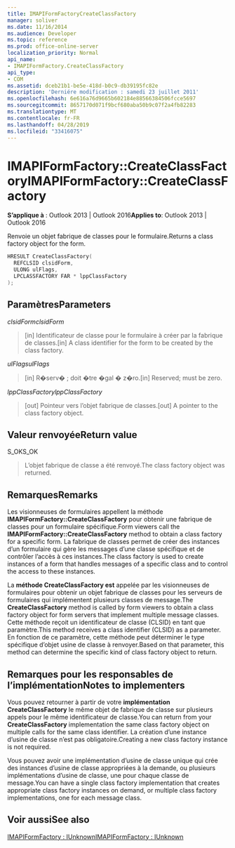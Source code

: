```yaml
---
title: IMAPIFormFactoryCreateClassFactory
manager: soliver
ms.date: 11/16/2014
ms.audience: Developer
ms.topic: reference
ms.prod: office-online-server
localization_priority: Normal
api_name:
- IMAPIFormFactory.CreateClassFactory
api_type:
- COM
ms.assetid: dceb21b1-be5e-418d-b0c9-db39195fc82e
description: 'Derniére modification : samedi 23 juillet 2011'
ms.openlocfilehash: 6e616a76d9665b602184e88566384506fcce5697
ms.sourcegitcommit: 8657170d071f9bcf680aba50b9c07f2a4fb82283
ms.translationtype: MT
ms.contentlocale: fr-FR
ms.lasthandoff: 04/28/2019
ms.locfileid: "33416075"
---
```

# <a name="imapiformfactorycreateclassfactory"></a><span data-ttu-id="35861-103">IMAPIFormFactory::CreateClassFactory</span><span class="sxs-lookup"><span data-stu-id="35861-103">IMAPIFormFactory::CreateClassFactory</span></span>

  
  
<span data-ttu-id="35861-104">**S’applique à** : Outlook 2013 | Outlook 2016</span><span class="sxs-lookup"><span data-stu-id="35861-104">**Applies to**: Outlook 2013 | Outlook 2016</span></span> 
  
<span data-ttu-id="35861-105">Renvoie un objet fabrique de classes pour le formulaire.</span><span class="sxs-lookup"><span data-stu-id="35861-105">Returns a class factory object for the form.</span></span>
  
```cpp
HRESULT CreateClassFactory(
  REFCLSID clsidForm,
  ULONG ulFlags,
  LPCLASSFACTORY FAR * lppClassFactory
);
```

## <a name="parameters"></a><span data-ttu-id="35861-106">Paramètres</span><span class="sxs-lookup"><span data-stu-id="35861-106">Parameters</span></span>

 <span data-ttu-id="35861-107">_clsidForm_</span><span class="sxs-lookup"><span data-stu-id="35861-107">_clsidForm_</span></span>
  
> <span data-ttu-id="35861-108">[in] Identificateur de classe pour le formulaire à créer par la fabrique de classes.</span><span class="sxs-lookup"><span data-stu-id="35861-108">[in] A class identifier for the form to be created by the class factory.</span></span>
    
 <span data-ttu-id="35861-109">_ulFlags_</span><span class="sxs-lookup"><span data-stu-id="35861-109">_ulFlags_</span></span>
  
> <span data-ttu-id="35861-110">[in] R�serv� ; doit �tre �gal � z�ro.</span><span class="sxs-lookup"><span data-stu-id="35861-110">[in] Reserved; must be zero.</span></span>
    
 <span data-ttu-id="35861-111">_lppClassFactory_</span><span class="sxs-lookup"><span data-stu-id="35861-111">_lppClassFactory_</span></span>
  
> <span data-ttu-id="35861-112">[out] Pointeur vers l’objet fabrique de classes.</span><span class="sxs-lookup"><span data-stu-id="35861-112">[out] A pointer to the class factory object.</span></span>
    
## <a name="return-value"></a><span data-ttu-id="35861-113">Valeur renvoyée</span><span class="sxs-lookup"><span data-stu-id="35861-113">Return value</span></span>

<span data-ttu-id="35861-114">S_OK</span><span class="sxs-lookup"><span data-stu-id="35861-114">S_OK</span></span> 
  
> <span data-ttu-id="35861-115">L’objet fabrique de classe a été renvoyé.</span><span class="sxs-lookup"><span data-stu-id="35861-115">The class factory object was returned.</span></span>
    
## <a name="remarks"></a><span data-ttu-id="35861-116">Remarques</span><span class="sxs-lookup"><span data-stu-id="35861-116">Remarks</span></span>

<span data-ttu-id="35861-117">Les visionneuses de formulaires appellent la méthode **IMAPIFormFactory::CreateClassFactory** pour obtenir une fabrique de classes pour un formulaire spécifique.</span><span class="sxs-lookup"><span data-stu-id="35861-117">Form viewers call the **IMAPIFormFactory::CreateClassFactory** method to obtain a class factory for a specific form.</span></span> <span data-ttu-id="35861-118">La fabrique de classes permet de créer des instances d’un formulaire qui gère les messages d’une classe spécifique et de contrôler l’accès à ces instances.</span><span class="sxs-lookup"><span data-stu-id="35861-118">The class factory is used to create instances of a form that handles messages of a specific class and to control the access to these instances.</span></span> 
  
<span data-ttu-id="35861-119">La **méthode CreateClassFactory est** appelée par les visionneuses de formulaires pour obtenir un objet fabrique de classes pour les serveurs de formulaires qui implémentent plusieurs classes de message.</span><span class="sxs-lookup"><span data-stu-id="35861-119">The **CreateClassFactory** method is called by form viewers to obtain a class factory object for form servers that implement multiple message classes.</span></span> <span data-ttu-id="35861-120">Cette méthode reçoit un identificateur de classe (CLSID) en tant que paramètre.</span><span class="sxs-lookup"><span data-stu-id="35861-120">This method receives a class identifier (CLSID) as a parameter.</span></span> <span data-ttu-id="35861-121">En fonction de ce paramètre, cette méthode peut déterminer le type spécifique d’objet usine de classe à renvoyer.</span><span class="sxs-lookup"><span data-stu-id="35861-121">Based on that parameter, this method can determine the specific kind of class factory object to return.</span></span> 
  
## <a name="notes-to-implementers"></a><span data-ttu-id="35861-122">Remarques pour les responsables de l’implémentation</span><span class="sxs-lookup"><span data-stu-id="35861-122">Notes to implementers</span></span>

<span data-ttu-id="35861-123">Vous pouvez retourner à partir de votre **implémentation CreateClassFactory** le même objet de fabrique de classe sur plusieurs appels pour le même identificateur de classe.</span><span class="sxs-lookup"><span data-stu-id="35861-123">You can return from your **CreateClassFactory** implementation the same class factory object on multiple calls for the same class identifier.</span></span> <span data-ttu-id="35861-124">La création d’une instance d’usine de classe n’est pas obligatoire.</span><span class="sxs-lookup"><span data-stu-id="35861-124">Creating a new class factory instance is not required.</span></span> 
  
<span data-ttu-id="35861-125">Vous pouvez avoir une implémentation d’usine de classe unique qui crée des instances d’usine de classe appropriées à la demande, ou plusieurs implémentations d’usine de classe, une pour chaque classe de message.</span><span class="sxs-lookup"><span data-stu-id="35861-125">You can have a single class factory implementation that creates appropriate class factory instances on demand, or multiple class factory implementations, one for each message class.</span></span>
  
## <a name="see-also"></a><span data-ttu-id="35861-126">Voir aussi</span><span class="sxs-lookup"><span data-stu-id="35861-126">See also</span></span>



[<span data-ttu-id="35861-127">IMAPIFormFactory : IUnknown</span><span class="sxs-lookup"><span data-stu-id="35861-127">IMAPIFormFactory : IUnknown</span></span>](imapiformfactoryiunknown.md)

